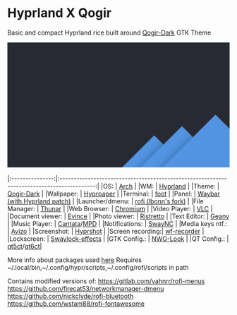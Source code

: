 # Hyprland X Qogir

Basic and compact Hyprland rice built around [Qogir-Dark](https://github.com/vinceliuice/Qogir-theme) GTK Theme

![Inspired by Qogir](.config/hypr/wall.png)


|:---------------:|:------------------------------------------------------------------------------------------:|
|OS:              | [Arch](https://archlinux.org/)                                                             |
|WM:              | [Hyprland](https://github.com/hyprwm/Hyprland)                                             |
|Theme:           | [Qogir-Dark](https://github.com/vinceliuice/Qogir-theme)                                   |
|Wallpaper:       | [Hyprpaper](https://github.com/hyprwm/hyprpaper)                                           |
|Terminal:        | [foot](https://codeberg.org/dnkl/foot)                                                     |
|Panel:           | [Waybar (with Hyprland patch)](https://github.com/Alexays/Waybar)                          |
|Launcher/dmenu:  | [rofi (lbonn's fork)](https://github.com/lbonn/rofi)                                       |
|File Manager:    | [Thunar](https://docs.xfce.org/xfce/thunar)                                                |
|Web Browser:     | [Chromium](https://www.chromium.org)                                                       | 
|Video Player:    | [VLC](https://www.videolan.org/vlc)                                                        |
|Document viewer: | [Evince](https://wiki.gnome.org/Apps/Evince)                                               |
|Photo viewer:    | [Ristretto](https://docs.xfce.org/apps/ristretto)                                          |
|Text Editor:     | [Geany](https://www.geany.org)                                                             |
|Music Player:    | [Cantata](https://github.com/CDrummond/cantata)/[MPD](https://www.musicpd.org)             |
|Notifications:   | [SwayNC](https://github.com/ErikReider/SwayNotificationCenter)                             |
|Media keys ntf.: | [Avizo](https://github.com/misterdanb/avizo)                                               |
|Screenshot:      | [Hyprshot](https://github.com/Gustash/Hyprshot)                                            |
|Screen recording:| [wf-recorder](https://github.com/ammen99/wf-recorder)                                      |
|Lockscreen:      | [Swaylock-effects](https://github.com/mortie/swaylock-effects)                             |
|GTK Config.:     | [NWG-Look](https://github.com/nwg-piotr/nwg-look)                                          |
|QT Config.:      | [qt5ct](https://github.com/desktop-app/qt5ct)/[qt6ct](https://github.com/trialuser02/qt6ct)|

More info about packages used [here](/package_list.txt)
Requires ~/.local/bin,~/.config/hypr/scripts,~/.config/rofi/scripts in path

Contains modified versions of:
https://gitlab.com/vahnrr/rofi-menus
https://github.com/firecat53/networkmanager-dmenu
https://github.com/nickclyde/rofi-bluetooth
https://github.com/wstam88/rofi-fontawesome